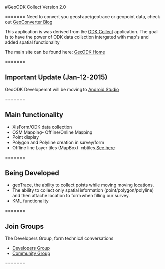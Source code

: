 #GeoODK Collect
Version 2.0

=======
Need to convert you geoshape/geotrace or geopoint data, check out [GeoConverter Blog](http://blog.geoodk.com/posts/convert-geoshape-geotrace-geopoint-to-shapefile)

This application is was derived from the [ODK Collect](http://www.opendatakit.org) application. 
The goal is to have the power of ODK data collection intergated with  map's and added spatial functionality

The main site can be found here: [GeoODK Home](http://www.geoodk.com)

=======
## Important Update (Jan-12-2015)
GeoODK Developemnt will be moving to [Android Studio](http://developer.android.com/tools/studio/index.html)

=======
## Main functionality
* XlsForm/ODK data collection 
* OSM Mapping- Offline/Online Mapping
* Point display
* Polygon and Polyline creation in survey/form
* Offline line Layer tiles (MapBox) .mbtiles.[See here](http://geoodk.com/mbtiles_howto.php)

=======
## Being Developed
* geoTrace, the ability to collect points while moving moving locations.
* The ability to collect only spatial information (point/polygon/polyline) and then attache location to form when filling our survey.
* KML functionality

=======
## Join Groups

The Developers Group, form technical conversations
* [Developers Group](https://groups.google.com/forum/#!forum/geoodk-developers)
* [Community Group](https://groups.google.com/forum/#!forum/geoodk-community)


=======

